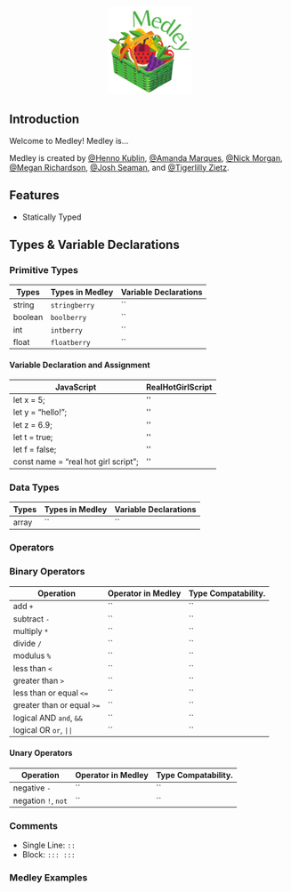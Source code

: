 <p align="center">
  <img src="logo.png" width="30%">
</p>

## Introduction

Welcome to Medley! Medley is...

Medley is created by [@Henno Kublin](https://github.com/hjkublin), [@Amanda Marques](https://github.com/amandacmarques), [@Nick Morgan](https://github.com/nmorgan8), [@Megan Richardson](https://github.com/meganmrichardson), [@Josh Seaman](https://github.com/jseaman1), and [@Tigerlilly Zietz](https://github.com/tigerlillyz).

## Features

* Statically Typed

## Types & Variable Declarations

### Primitive Types

| Types      | Types in Medley           | Variable Declarations                                        |
| ---------- | ------------------------- | ------------------------------------------------------------ |
| string     | `stringberry`             | ``                                                           |
| boolean    | `boolberry`               | ``                                                           |
| int        | `intberry`                | ``                                                           |
| float      | `floatberry`              | ``                                                           |

#### Variable Declaration and Assignment

| JavaScript                           | RealHotGirlScript                     |
| ------------------------------------ | ------------------------------------- |
| let x = 5;                           | ''                                    |
| let y = “hello!”;                    | ''                                    |
| let z = 6.9;                         | ''                                    |
| let t = true;                        | ''                                    |
| let f = false;                       | ''                                    |
| const name = “real hot girl script”; | ''                                    |


### Data Types

| Types      | Types in Medley           | Variable Declarations                                        |
| ---------- | ------------------------- | ------------------------------------------------------------ |
| array      | ``                        | ``                                                           |

### Operators

### Binary Operators

| Operation                  | Operator in Medley        | Type Compatability.                                          |
| -------------------------- | ------------------------- | ------------------------------------------------------------ |
| add `+`                    | ``                        | ``                                                           |
| subtract `-`               | ``                        | ``                                                           |
| multiply `*`               | ``                        | ``                                                           |
| divide `/`                 | ``                        | ``                                                           |
| modulus `%`                | ``                        | ``                                                           |
| less than `<`              | ``                        | ``                                                           |
| greater than `>`           | ``                        | ``                                                           |
| less than or equal `<=`    | ``                        | ``                                                           |
| greater than or equal `>=` | ``                        | ``                                                           |
| logical AND `and`, `&&`    | ``                        | ``                                                           |
| logical OR `or`, `\|\|`      | ``                        | ``                                                           |

#### Unary Operators

| Operation                  | Operator in Medley        | Type Compatability.                                          |
| -------------------------- | ------------------------- | ------------------------------------------------------------ |
| negative `-`               | ``                        | ``                                                           |
| negation `!`, `not`        | ``                        | ``                                                           |

### Comments

* Single Line: `::`
* Block: `::: :::`

### Medley Examples


